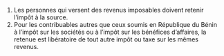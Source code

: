 1) Les personnes qui versent des revenus imposables doivent retenir l’impôt à la source.
2) Pour les contribuables autres que ceux soumis en République du Bénin à l’impôt sur les sociétés ou à l’impôt sur les bénéfices d’affaires, la retenue est libératoire de tout autre impôt ou taxe sur les mêmes revenus.